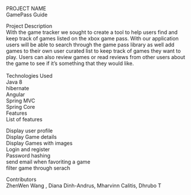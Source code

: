 PROJECT NAME <br />
GamePass Guide <br />

Project Description <br />
With the game tracker we sought to create a tool to help users find and keep track of games listed on the xbox game pass. With our application users will be able to search through the game pass library as well add games to their own user curated list to keep track of games they want to play. Users can also review games or read reviews from other users about the game to see if it’s something that they would like.
<br />
<br />
Technologies Used<br />
Java 8 <br />
hibernate <br />
Angular <br />
Spring MVC <br />
Spring Core <br />
Features 
<br />
List of features 

Display user profile <br />
Display Game details <br />
Display Games with images <br />
Login and register <br />
Password hashing <br />
send email when favoriting a game <br />
filter game through serach <br />


Contributors<br />
ZhenWen Wang , Diana Dinh-Andrus, Mharvinn Calitis,  Dhrubo T
